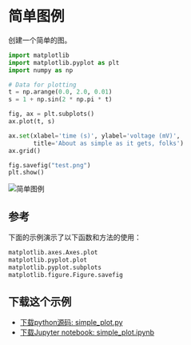 # 简单图例

创建一个简单的图。

```python
import matplotlib
import matplotlib.pyplot as plt
import numpy as np

# Data for plotting
t = np.arange(0.0, 2.0, 0.01)
s = 1 + np.sin(2 * np.pi * t)

fig, ax = plt.subplots()
ax.plot(t, s)

ax.set(xlabel='time (s)', ylabel='voltage (mV)',
       title='About as simple as it gets, folks')
ax.grid()

fig.savefig("test.png")
plt.show()
```

![简单图例](https://matplotlib.org/_images/sphx_glr_simple_plot_001.png)

## 参考

下面的示例演示了以下函数和方法的使用：

```python
matplotlib.axes.Axes.plot
matplotlib.pyplot.plot
matplotlib.pyplot.subplots
matplotlib.figure.Figure.savefig
```

## 下载这个示例

- [下载python源码: simple_plot.py](https://matplotlib.org/_downloads/simple_plot.py)
- [下载Jupyter notebook: simple_plot.ipynb](https://matplotlib.org/_downloads/simple_plot.ipynb)
